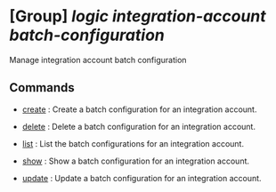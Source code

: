 # [Group] _logic integration-account batch-configuration_

Manage integration account batch configuration

## Commands

- [create](/Commands/logic/integration-account/batch-configuration/_create.md)
: Create a batch configuration for an integration account.

- [delete](/Commands/logic/integration-account/batch-configuration/_delete.md)
: Delete a batch configuration for an integration account.

- [list](/Commands/logic/integration-account/batch-configuration/_list.md)
: List the batch configurations for an integration account.

- [show](/Commands/logic/integration-account/batch-configuration/_show.md)
: Show a batch configuration for an integration account.

- [update](/Commands/logic/integration-account/batch-configuration/_update.md)
: Update a batch configuration for an integration account.

